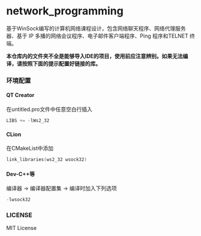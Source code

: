 # network_programming
基于WinSock编写的计算机网络课程设计，包含网络聊天程序、网络代理服务器、基于 IP 多播的网络会议程序、电子邮件客户端程序、Ping 程序和TELNET 终端。

**本仓库内的文件夹不全是能够导入IDE的项目，使用前应注意辨别。如果无法编译，请按照下面的提示配置好链接的库。**

### 环境配置

#### QT Creator

在untitled.pro文件中任意空白行插入

```c++
LIBS += -lWs2_32
```

#### CLion 

在CMakeList中添加

```c++
link_libraries(ws2_32 wsock32)
```

#### Dev-C++等

编译器 -> 编译器配置集 -> 编译时加入下列选项

```c++
-lwsock32
```

### LICENSE

MIT License


